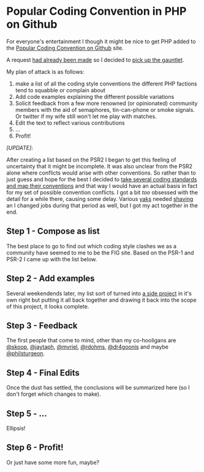 Popular Coding Convention in PHP on Github
==============================================

For everyone's entertainment I though it might be nice to get PHP added to the 
[Popular Coding Convention on Github][3] site.

A request [had already been made][1] so I decided to [pick up the gauntlet][2].

My plan of attack is as follows:

1. make a list of all the coding style conventions the different PHP factions 
   tend to squabble or complain about
2. Add code examples explaining the different possible variations
3. Solicit feedback from a few more renowned (or opinionated) community members 
   with the aid of semaphores, tin-can-phone or smoke signals. Or twitter if my 
   wife still won't let me play with matches.
4. Edit the text to reflect various contributions
5. ...
6. Profit!


*[UPDATE]*:

After creating a list based on the PSR2 I began to get this feeling of 
uncertainty that it might be incomplete. It was also unclear from the PSR2 alone 
where conflicts would arise with other conventions. So rather than to just guess 
and hope for the best I decided to [take several coding standards and map their 
conventions][4] and that way I would have an actual basis in fact for my set of 
possible convention conflicts. I got a bit _too_ obsessed with the detail for a 
while there, causing some delay. Various [yaks][5] needed [shaving][6] an I 
changed jobs during that period as well, but I got my act together in the end.

 Step 1 - Compose as list 
----------------------------------------------

The best place to go to find out which coding style clashes we as a community 
have seemed to me to be the FIG site. Based on the PSR-1 and PSR-2 I came up 
with the list below.


 Step 2 - Add examples
----------------------------------------------

Several weekendends later, my list sort of turned into [a side project][4] in 
it's own right but putting it all back together and drawing it back into the 
scope of this project, it looks complete.


 Step 3 - Feedback
----------------------------------------------

The first people that come to mind, other than my co-hooligans are [@skoop][7], 
[@jaytaph][8], [@mvriel][9], [@rdohms][10], [@dr4goonis][11] and maybe 
[@philsturgeon][12].


 Step 4 - Final Edits
----------------------------------------------

Once the dust has settled, the conclusions will be summarized here (so I don't 
forget which changes to make).


 Step 5 - ...
----------------------------------------------

Ellipsis!


 Step 6 - Profit!
----------------------------------------------

Or just have some more fun, maybe?


[1]: https://github.com/outsideris/popularconvention/issues/25
[2]: https://twitter.com/potherca/status/382968162506903553
[3]: http://sideeffect.kr/popularconvention/
[4]: http://potherca.github.io/PhpCodingConventions/
[5]: http://projects.csail.mit.edu/gsb/old-archive/gsb-archive/gsb2000-02-11.html
[6]: http://sethgodin.typepad.com/seths_blog/2005/03/dont_shave_that.html
[7]: https://twitter.com/skoop
[8]: https://twitter.com/jaytaph
[9]: https://twitter.com/mvriel 
[10]: https://twitter.com/rdohms
[11]: https://twitter.com/dr4goonis
[12]: https://twitter.com/philsturgeon

<!-- EOF -->
